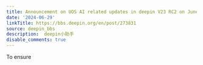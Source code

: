 ```yaml
---
title: Announcement on UOS AI related updates in deepin V23 RC2 on June 14 2024
date: '2024-06-29'
linkTitle: https://bbs.deepin.org/en/post/273831
source: deepin_bbs
description:  deepin小助手 
disable_comments: true
---
```

To ensure 

